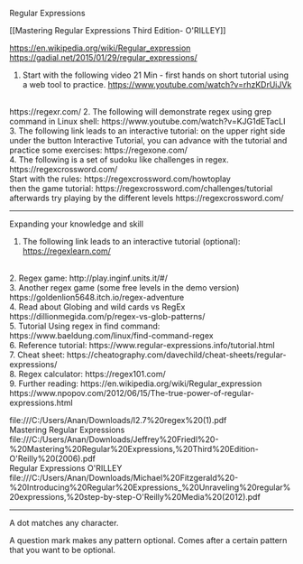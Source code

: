 Regular Expressions

[[Mastering Regular Expressions Third Edition- O'RILLEY]]

https://en.wikipedia.org/wiki/Regular_expression
https://gadial.net/2015/01/29/regular_expressions/

1. Start with the following video
21 Min - first hands on short tutorial using a web tool to practice.
https://www.youtube.com/watch?v=rhzKDrUiJVk
<br>
https://regexr.com/
2. The following will demonstrate regex using grep command in Linux shell:
https://www.youtube.com/watch?v=KJG1dETacLI
<br>
3. The following link leads to an interactive tutorial:
on the upper right side under the button Interactive Tutorial, you can advance with the tutorial
and practice some exercises:
https://regexone.com/
<br>
4. The following is a set of sudoku like challenges in regex.
https://regexcrossword.com/
<br>
Start with the rules:
https://regexcrossword.com/howtoplay
<br>
then the game tutorial:
https://regexcrossword.com/challenges/tutorial
<br>
afterwards try playing by the different levels
https://regexcrossword.com/
<br> 

---

Expanding your knowledge and skill
1. The following link leads to an interactive tutorial (optional):
https://regexlearn.com/
<br>
2. Regex game:
http://play.inginf.units.it/#/
<br>
3. Another regex game (some free levels in the demo version)
https://goldenlion5648.itch.io/regex-adventure
<br>
4. Read about Globing and wild cards vs RegEx
https://dillionmegida.com/p/regex-vs-glob-patterns/
<br>
5. Tutorial Using regex in find command:
https://www.baeldung.com/linux/find-command-regex
<br>
6. Reference tutorial:
https://www.regular-expressions.info/tutorial.html
<br>
7. Cheat sheet:
https://cheatography.com/davechild/cheat-sheets/regular-expressions/
<br>
8. Regex calculator:
https://regex101.com/
<br>
9. Further reading:
https://en.wikipedia.org/wiki/Regular_expression
https://www.npopov.com/2012/06/15/The-true-power-of-regular-expressions.html



file:///C:/Users/Anan/Downloads/l2.7%20regex%20(1).pdf
<br>
Mastering Regular Expressions
file:///C:/Users/Anan/Downloads/Jeffrey%20Friedl%20-%20Mastering%20Regular%20Expressions,%20Third%20Edition-O'Reilly%20(2006).pdf
<br>
Regular Expressions O'RILLEY
file:///C:/Users/Anan/Downloads/Michael%20Fitzgerald%20-%20Introducing%20Regular%20Expressions_%20Unraveling%20regular%20expressions,%20step-by-step-O'Reilly%20Media%20(2012).pdf

---

A dot matches any character.

A question mark makes any pattern optional. Comes after a certain pattern that you want to be optional.